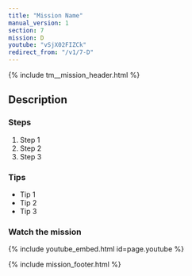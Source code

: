 ```yaml
---
title: "Mission Name"
manual_version: 1
section: 7
mission: D
youtube: "vSjX02FIZCk"
redirect_from: "/v1/7-D"
---
```


{% include tm__mission_header.html %}

## Description

### Steps

1. Step 1
2. Step 2
3. Step 3

### Tips

* Tip 1
* Tip 2
* Tip 3

### Watch the mission

{% include youtube_embed.html id=page.youtube %}

{% include mission_footer.html %}